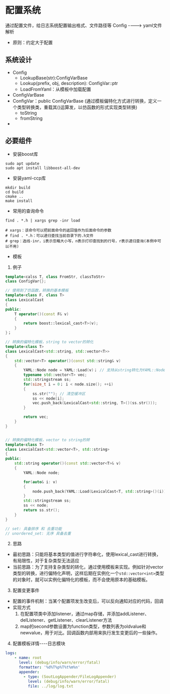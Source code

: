 # 配置系统
通过配置文件，给日志系统配置输出格式、文件路径等
Config ---->  yaml文件解析

- 原则：约定大于配置

## 系统设计
- Config
    - LookupBase(str):ConfigVarBase
    - Lookup(prefix, obj, description): ConfigVar<T>::ptr
    - LoadFromYaml：从模板中加载配置
- ConfigVarBase
- ConfigVar：public ConfigVarBase (通过模板偏特化方式进行转换，定义一个类型转换类，重载其()运算发，以仿函数的形式实现类型转换)
    - toString
    - fromString
- 

## 必要组件
- 安装boost库
```shell
sudo apt update
sudo apt install libboost-all-dev
```
- 安装yaml-ccp库
```shell
mkdir build
cd build
cmake ..
make install
```
- 常用的查询命令
```shell
find . *.h | xargs grep -inr load

# xargs：该命令可以把前面命令的返回值作为后面命令的参数
# find . *.h：可以递归查找当前目录下的.h文件
# grep：选线-inr，i表示忽略大小写，n表示打印查找到的行号，r表示递归查询(本例中可以不用)
```

- 模板

1. 例子
```c++
template<calss T, class FromStr, classToStr>
class ConfigVar{};

// 使用到了仿函数，转换的基本模板
template<class F, class T> 
class LexicalCast
{
public:
    T operator()(const F& v)
    {
        return boost::lexical_cast<T>(v);
    }
}；

// 转换的偏特化模板，string to vector的转化
template<class T>
class LexicalCast<std::string, std::vector<T>>
{
    std::vector<T> operator()(const std::string& v)
    {
        YAML::Node node = YAML::Load(v)； // 支持从string转化为YAML::Node类型
        typename std::vector<T> vec;
        std::stringstream ss;
        for(size_t i = 0； i < node.size(); ++i)
        {
            ss.str(""); // 清空缓冲区
            ss << node[i];
            vec.push_back(LexicalCast<std::string, T>()(ss.str()));
        }

        return vec;
    }
}


// 转换的偏特化模板，vector to string的转
template<class T>
class LexcialCast<std::vector<T>, std::string>
{
public:
    std::string operator()(const std::vector<T>& v)
    {
        YAML::Node node;

        for(auto& i: v)
        {
            node.push_back(YAML::Load(LexicalCast<T, std::string>()(i)));
        }
        std::stringstream ss;
        ss << node;
        return ss.str();
    }
}

// set: 具备排序 和 去重功能
// unordered_set: 无序 具备去重
```

2. 思路
- 最初思路：只能将基本类型的值进行字符串化，使用lexical_cast进行转换，有局限性，对于复杂类型无法适应
- 当前思路：为了支持复杂类型的转化，通过使用模板来实现。例如针对vector类型的转换，进行偏特化声明，这样后期在实例化一个```std::vector<int>```类型的对象时，就可以实例化偏特化的模板，而不会使用原本的基础模板。


3. 配置变更事件
- 配置的事件机制：当某个配置项发生改变后，可以反向通知对应的代码，回调
- 实现方式
    1. 在配置项类中添加listener，通过map存储，并添加addListener、delListener、getListener、clearListener方法
    2. map的second参数设置为function类型，参数列表为oldvalue和newvalue，用于对比。回调函数内部用来执行发生变更后的一些操作。

4. 配置模板详情----日志模块
```yaml
logs:
    - name: root
      level: (debug/info/warn/error/fatal)
      formatter: '%d%T%p%T%t%m%n'
      appender:
        - type: (SoutLogAppender/FileLogAppender)
          level: (debug/info/warn/error/fatal)
          file: ../log/log.txt
```